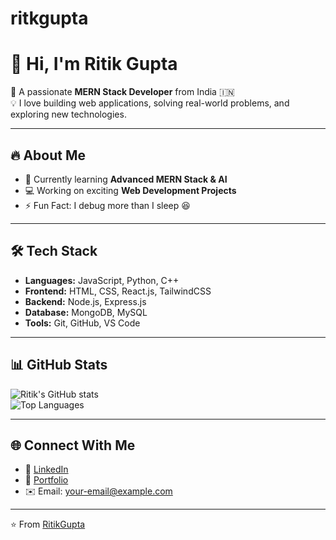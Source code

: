# ritkgupta

# 👋 Hi, I'm Ritik Gupta  

🚀 A passionate **MERN Stack Developer** from India 🇮🇳  
💡 I love building web applications, solving real-world problems, and exploring new technologies.  

---

## 🔥 About Me
- 🌱 Currently learning **Advanced MERN Stack & AI**
- 💻 Working on exciting **Web Development Projects**
- ⚡ Fun Fact: I debug more than I sleep 😆  

---

## 🛠️ Tech Stack  
- **Languages:** JavaScript, Python, C++  
- **Frontend:** HTML, CSS, React.js, TailwindCSS  
- **Backend:** Node.js, Express.js  
- **Database:** MongoDB, MySQL  
- **Tools:** Git, GitHub, VS Code  

---

## 📊 GitHub Stats
![Ritik's GitHub stats](https://github-readme-stats.vercel.app/api?username=ritikgupta&show_icons=true&theme=radical)  
![Top Languages](https://github-readme-stats.vercel.app/api/top-langs/?username=ritikgupta&layout=compact&theme=radical)

---

## 🌐 Connect With Me  
- 💼 [LinkedIn](https://www.linkedin.com/in/ritik-gupta)  
- 📂 [Portfolio](https://your-portfolio-link.com)                              
- ✉️ Email: your-email@example.com  

---
⭐️ From [RitikGupta](https://github.com/ritikgupta)

